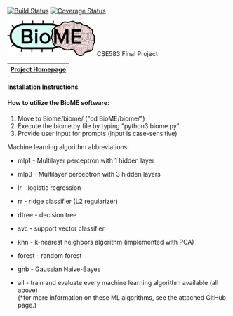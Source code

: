 [![Build Status](https://travis-ci.com/kmherman/BioME.svg?token=ohrxcRT21DKp2pFP6NqQ&branch=main)](https://travis-ci.com/kmherman/BioME) [![Coverage Status](https://coveralls.io/repos/github/kmherman/BioME/badge.svg?branch=main)](https://coveralls.io/github/kmherman/BioME?branch=main)

<img src="https://github.com/kmherman/BioME/blob/main/doc/Biomelogo.png" width="200" />
CSE583 Final Project


|[Project Homepage](https://kmherman.github.io/BioME/)|
|---| 

#### Installation Instructions  
  
#### How to utilize the BioME software:
1. Move to Biome/biome/ ("cd BioME/biome/")
2. Execute the biome.py file by typing "python3 biome.py"
3. Provide user input for prompts (input is case-sensitive)

Machine learning algorithm abbreviations:  
+ mlp1 - Multilayer perceptron with 1 hidden layer  
+ mlp3 - Multilayer perceptron with 3 hidden layers  
+ lr - logistic regression  
+ rr - ridge classifier (L2 regularizer)  
+ dtree - decision tree  
+ svc - support vector classifier  
+ knn - k-nearest neighbors algorithm (implemented with PCA)  
+ forest - random forest  
+ gnb - Gaussian Naive-Bayes  
  
+ all - train and evaluate every machine learning algorithm available (all above)  
(*for more information on these ML algorithms, see the attached GitHub page.)  
